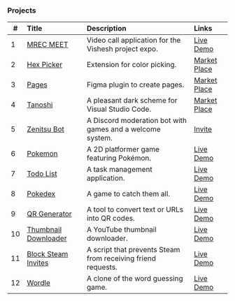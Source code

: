 ### Projects

| #    | Title                                                        | Description                                                  | Links                                                        |
| ---- | :----------------------------------------------------------- | :----------------------------------------------------------- | :----------------------------------------------------------- |
| 1    | [MREC MEET](https://github.com/rohzzn/MEET)                  | Video call application for the Vishesh project expo.         | [Live Demo](https://ckvyqugj7184663idk0i811d0su-8rbb2fvau-calatop.vercel.app/authenticate) |
| 2    | [Hex Picker](https://github.com/rohzzn/hexpicker)            | Extension for color picking.                                 | [Market Place](https://chrome.google.com/webstore/detail/hex-picker/jmnkgndafoldkblpnmmollbgkdfemmfc/related?hl=en-GB&authuser=3) |
| 3    | [Pages](https://github.com/rohzzn/pages)                     | Figma plugin to create pages.                                | [Market Place](https://www.figma.com/community/plugin/1106104074775818911/Pages) |
| 4    | [Tanoshi](https://github.com/rohzzn/Tanoshi)                 | A pleasant dark scheme for Visual Studio Code.               | [Market Place](https://marketplace.visualstudio.com/items?itemName=RohanSanjeev.tanoshi) |
| 5    | [Zenitsu Bot](https://github.com/rohzzn/Zenitsu-bot)         | A Discord moderation bot with games and a welcome system.    | [Invite](https://discord.com/oauth2/authorize?client_id=766218598913146901&permissions=8&scope=bot) |
| 6    | [Pokemon](https://github.com/rohzzn/pokemon)                 | A 2D platformer game featuring Pokémon.                      | [Live Demo](https://rohzzn.github.io/pokemon/)               |
| 7    | [Todo List](https://github.com/rohzzn/todo)                  | A task management application.                               | [Live Demo](https://rohzzn.github.io/Todo/)                  |
| 8    | [Pokedex](https://rohzzn.github.io/pokemon/)                 | A game to catch them all.                                    | [Live Demo](https://rohzzn.github.io/Pokedex/)               |
| 9    | [QR Generator](https://github.com/rohzzn/qr)       | A tool to convert text or URLs into QR codes.                | [Live Demo](https://rohzzn.github.io/QR-Generator/)          |
| 10   | [Thumbnail Downloader](https://github.com/rohzzn/thumbnails) | A YouTube thumbnail downloader.                              | [Live Demo](https://rohzzn.github.io/thumbnails/)  |
| 11   | [Block Steam Invites](https://github.com/rohzzn/Block-Steam-Invites) | A script that prevents Steam from receiving friend requests. | [Live Demo](https://www.youtube.com/watch?v=KhLYxv3iry0&ab_channel=rohzzn) |
| 12   | [Wordle](https://github.com/rohzzn/Wordle)                   | A clone of the word guessing game.                           | [Live Demo](https://rohzzn.github.io/Wordle/)                |
